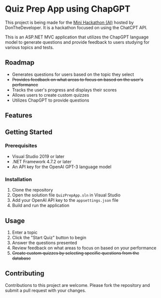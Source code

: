 # Quiz Prep App using ChapGPT

This project is being made for the [Mini Hackathon (AI)](https://www.donthedeveloper.tv/blog/mini-hackathon-ai) hosted by DonTheDeveloper. It is a hackathon focused on using the ChatCPT API.

This is an ASP.NET MVC application that utilizes the ChapGPT language model to generate questions and provide feedback to users studying for various topics and tests.

## Roadmap

- Generates questions for users based on the topic they select
- ~~Provides feedback on what areas to focus on based on the user's performance~~
- Tracks the user's progress and displays their scores
- Allows users to create custom quizzes
- Utilizes ChapGPT to provide questions

## Features

## Getting Started

### Prerequisites

- Visual Studio 2019 or later
- .NET Framework 4.7.2 or later
- An API key for the OpenAI GPT-3 language model

### Installation

1. Clone the repository
2. Open the solution file `QuizPrepApp.sln` in Visual Studio
3. Add your OpenAI API key to the `appsettings.json` file
4. Build and run the application

## Usage

1. Enter a topic
2. Click the "Start Quiz" button to begin
3. Answer the questions presented
4. Review feedback on what areas to focus on based on your performance
5. ~~Create custom quizzes by selecting specific questions from the database~~

## Contributing

Contributions to this project are welcome. Please fork the repository and submit a pull request with your changes.


